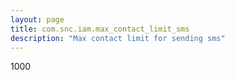 ```yaml
---
layout: page
title: com.snc.iam.max_contact_limit_sms
description: "Max contact limit for sending sms"
---
```

1000
